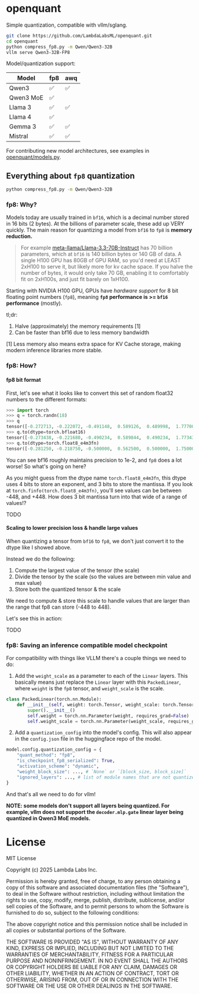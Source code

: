 # openquant

Simple quantization, compatible with vllm/sglang.

```bash
git clone https://github.com/LambdaLabsML/openquant.git
cd openquant
python compress_fp8.py -m Qwen/Qwen3-32B
vllm serve Qwen3-32B-FP8
```

Model/quantization support:

| Model     | fp8  | awq | 
| --------  | ---- | --- |
| Qwen3     | ✅    | ✅  |
| Qwen3 MoE | ✅    |    |
| Llama 3   | ✅    | ✅  |
| Llama 4   | ✅    |    |
| Gemma 3   | ✅    | ✅ |
| Mistral   | ✅    | ✅ |

For contributing new model architectures, see examples in [openquant/models.py](openquant/models.py).

## Everything about `fp8` quantization

```bash
python compress_fp8.py -m Qwen/Qwen3-32B
```

### fp8: Why?

Models today are usually trained in `bf16`, which is a decimal number stored in 16 bits (2 bytes). At the billions of parameter scale, these add up VERY quickly. The main reason for quantizing a model from `bf16` to `fp8` is **memory reduction.**

> For example [meta-llama/Llama-3.3-70B-Instruct](https://huggingface.co/meta-llama/Llama-3.3-70B-Instruct) has 70 billion parameters, which at `bf16` is 140 billion bytes or 140 GB of data. A single H100 GPU has 80GB of GPU RAM, so you'd need at LEAST 2xH100 to serve it, but likely more for kv cache space. If you halve the number of bytes, it would only take 70 GB, enabling it to comfortably fit on 2xH100s, and just fit barely on 1xH100.

Starting with NVIDIA H100 GPU, GPUs have *hardware support* for 8 bit floating point numbers (`fp8`), meaning **`fp8` performance is >= `bf16` performance** (mostly).

tl;dr:
1. Halve (approximately) the memory requirements [1]
2. Can be faster than bf16 due to less memory bandwidth

[1] Less memory also means extra space for KV Cache storage, making modern inference libraries more stable.

### fp8: How?

#### fp8 bit format

First, let's see what it looks like to convert this set of random float32 numbers to the different formats:

```python
>>> import torch
>>> q = torch.randn(18)
>>> q
tensor([-0.272713, -0.222072, -0.491148,  0.589126,  0.489998,  1.777003])
>>> q.to(dtype=torch.bfloat16)
tensor([-0.273438, -0.221680, -0.490234,  0.589844,  0.490234,  1.773438])
>>> q.to(dtype=torch.float8_e4m3fn)
tensor([-0.281250, -0.218750, -0.500000,  0.562500,  0.500000,  1.750000])
```

You can see bf16 roughly maintains precision to 1e-2, and `fp8` does a lot worse! So what's going on here?

As you might guess from the dtype name `torch.float8_e4m3fn`, this dtype uses 4 bits to store an exponent, and 3 bits to store the mantissa. If you look at `torch.finfo(torch.float8_e4m3fn)`, you'll see values can be between -448, and +448. How does 3 bit mantissa turn into that wide of a range of values!?

TODO

#### Scaling to lower precision loss & handle large values

When quantizing a tensor from `bf16` to `fp8`, we don't just convert it to the dtype like I showed above.

Instead we do the following:
1. Compute the largest value of the tensor (the scale)
2. Divide the tensor by the scale (so the values are between min value and max value)
3. Store both the quantized tensor & the scale

We need to compute & store this scale to handle values that are larger than the range that fp8 can store (-448 to 448).

Let's see this in action:

TODO

### fp8: Saving an inference compatible model checkpoint

For compatibility with things like VLLM there's a couple things we need to do:

1. Add the `weight_scale` as a parameter to each of the `Linear` layers. This basically means just replace the `Linear` layer with this `PackedLinear`, where `weight` is the `fp8` tensor, and `weight_scale` is the scale.

```python
class PackedLinear(torch.nn.Module):
    def __init__(self, weight: torch.Tensor, weight_scale: torch.Tensor):
        super().__init__()
        self.weight = torch.nn.Parameter(weight, requires_grad=False)
        self.weight_scale = torch.nn.Parameter(weight_scale, requires_grad=False)
```

2. Add a `quantization_config` into the model's config. This will also appear in the `config.json` file in the huggingface repo of the model.

```python
model.config.quantization_config = {
    "quant_method": "fp8",
    "is_checkpoint_fp8_serialized": True,
    "activation_scheme": "dynamic",
    "weight_block_size": ..., # `None` or `[block_size, block_size]`
    "ignored_layers": ..., # list of module names that are not quantized
}
```

And that's all we need to do for vllm!

**NOTE: some models don't support all layers being quantized. For example, vllm does not support the `decoder.mlp.gate` linear layer being quantized in Qwen3 MoE models.**

# License

MIT License

Copyright (c) 2025 Lambda Labs Inc.

Permission is hereby granted, free of charge, to any person obtaining a copy
of this software and associated documentation files (the "Software"), to deal
in the Software without restriction, including without limitation the rights
to use, copy, modify, merge, publish, distribute, sublicense, and/or sell
copies of the Software, and to permit persons to whom the Software is
furnished to do so, subject to the following conditions:

The above copyright notice and this permission notice shall be included in all
copies or substantial portions of the Software.

THE SOFTWARE IS PROVIDED "AS IS", WITHOUT WARRANTY OF ANY KIND, EXPRESS OR
IMPLIED, INCLUDING BUT NOT LIMITED TO THE WARRANTIES OF MERCHANTABILITY,
FITNESS FOR A PARTICULAR PURPOSE AND NONINFRINGEMENT. IN NO EVENT SHALL THE
AUTHORS OR COPYRIGHT HOLDERS BE LIABLE FOR ANY CLAIM, DAMAGES OR OTHER
LIABILITY, WHETHER IN AN ACTION OF CONTRACT, TORT OR OTHERWISE, ARISING FROM,
OUT OF OR IN CONNECTION WITH THE SOFTWARE OR THE USE OR OTHER DEALINGS IN THE
SOFTWARE.